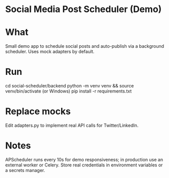 # Social Media Post Scheduler (Demo)

# What
Small demo app to schedule social posts and auto-publish via a background scheduler. Uses mock adapters by default.

# Run
cd social-scheduler/backend
python -m venv venv && source venv/bin/activate (or Windows)
pip install -r requirements.txt

# Replace mocks
Edit adapters.py to implement real API calls for Twitter/LinkedIn. 
# Notes
APScheduler runs every 10s for demo responsiveness; in production use an external worker or Celery.
Store real credentials in environment variables or a secrets manager.
